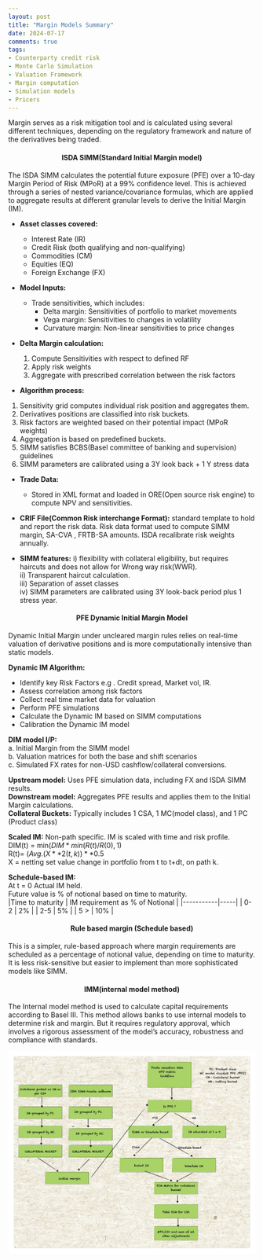 ```yaml
---
layout: post
title: "Margin Models Summary"
date: 2024-07-17
comments: true
tags:
- Counterparty credit risk
- Monte Carlo Simulation
- Valuation Framework
- Margin computation
- Simulation models
- Pricers
---
```


Margin serves as a risk mitigation tool and is calculated using several different techniques, depending on the regulatory framework and nature of the derivatives being traded.
<h4 style="text-align: center;"><strong>ISDA SIMM(Standard Initial Margin model)</strong></h4>

The ISDA SIMM calculates the potential future exposure (PFE) over a 10-day Margin Period of Risk (MPoR) at a 99% confidence level. This is achieved through a series of nested variance/covariance formulas, which are applied to aggregate results at different granular levels to derive the Initial Margin (IM).   

- **Asset classes covered:** 

  - Interest Rate (IR)  
  - Credit Risk (both qualifying and non-qualifying)  
  - Commodities (CM)  
  - Equities (EQ)  
  - Foreign Exchange (FX)   

- **Model Inputs:**  
  - Trade sensitivities, which includes: 
    - Delta margin: Sensitivities of portfolio to market movements
    - Vega margin: Sensitivities to changes in volatility
    - Curvature margin: Non-linear sensitivities to price changes

- **Delta Margin calculation:**
  1. Compute Sensitivities with respect to defined RF
  2. Apply risk weights 
  3. Aggregate with prescribed correlation between the risk factors 


- **Algorithm process:**

1. Sensitivity grid computes individual risk position and aggregates them.  
2. Derivatives positions are classified into risk buckets.  
3. Risk factors are weighted based on their potential impact (MPoR weights)   
4. Aggregation is based on predefined buckets.   
5. SIMM satisfies BCBS(Basel committee of banking and supervision) guidelines  
6. SIMM parameters are calibrated using a 3Y look back + 1 Y stress data  

- **Trade Data:**
  - Stored in XML format and loaded in ORE(Open source risk engine) to compute NPV and sensitivities. 

- **CRIF File(Common Risk interchange Format):** standard template to hold and report the risk data. Risk data format used to compute SIMM margin, SA-CVA , FRTB-SA amounts. ISDA recalibrate risk weights annually.   


- **SIMM features:**
i) flexibility with collateral eligibility, but requires haircuts and does not allow for Wrong way risk(WWR).    
ii) Transparent haircut calculation.   
iii) Separation of asset classes  
iv) SIMM parameters are calibrated using 3Y look-back period plus 1 stress year.   

<h4 style="text-align: center;"><strong>PFE Dynamic Initial Margin Model</strong></h4>

Dynamic Initial Margin under uncleared margin rules relies on real-time valuation of derivative positions and is more computationally intensive than static models.  

**Dynamic IM Algorithm:**     
- Identify key Risk Factors e.g . Credit spread, Market vol, IR.  
- Assess correlation among risk factors   
- Collect real time market data for valuation   
- Perform PFE simulations   
- Calculate the Dynamic IM based on SIMM computations 
- Calibration the Dynamic IM model     

**DIM model I/P:**  
a. Initial Margin from the SIMM model  
b. Valuation matrices for both the base and shift scenarios  
c. Simulated FX rates for non-USD cashflow/collateral conversions.   
  
**Upstream model:** Uses PFE simulation data, including FX and ISDA SIMM results.  
**Downstream model:** Aggregates PFE results and applies them to the Initial Margin calculations.   
**Collateral Buckets:** Typically includes 1 CSA, 1 MC(model class), and 1 PC (Product class)  

**Scaled IM:**
Non-path specific. IM is scaled with time and risk profile.   
DIM(t) = min($DIM * min(R(t)/R(0) , 1)$  
R(t)= $(Avg.(X**2(t,k))**0.5$  
X = netting set value change in portfolio from t to t+dt, on path k.   



**Schedule-based IM:**  
At t = 0 Actual IM held.   
Future value is % of notional based on time to maturity.     
|Time to maturity     | IM requirement as % of Notional | 
|-----------|-----|
| 0-2     | 2%  | 
| 2-5       | 5%  | 
| 5 >   | 10%  | 


<h4 style="text-align: center;"><strong>Rule based margin (Schedule based) </strong></h4>

This is a simpler, rule-based approach where margin requirements are scheduled as a percentage of notional value, depending on time to maturity. It is less risk-sensitive but easier to implement than more sophisticated models like SIMM.   

<h4 style="text-align: center;"><strong>IMM(internal model method) </strong></h4>

The Internal model method is used to calculate capital requirements according to Basel III. This method allows banks to use internal models to determine risk and margin. But it requires regulatory approval, which involves a rigorous assessment of the model’s accuracy, robustness and compliance with standards.  

<img src="https://raw.githubusercontent.com/seepls/seepls.github.io/main/img/IM%20Flow.jpg" alt="Simulation Risk Factor data flow" style="max-width:100%; height:auto;">

